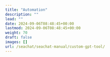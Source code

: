 ```yaml
---
title: "Automation"
description: ""
lead: ""
date: 2024-09-06T08:48:45+00:00
lastmod: 2024-09-06T08:48:45+00:00
weight: 70
draft: false
images: []
url: /seachat/seachat-manual/custom-gpt-tool/
---
```

  